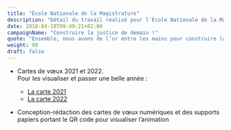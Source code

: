 ```yaml
---
title: "École Nationale de la Magistrature"
description: "Détail du travail réalisé pour l'École Nationale de la Magistrature dans le cadre de la réalisation de cartes de vœux"
date: 2018-04-18T09:49:21+02:00
campaignName: "Construire la justice de demain !"
quote: "Ensemble, nous avons de l’or entre les mains pour construire la justice de demain."
weight: 90
draft: false
---
```


- Cartes de vœux 2021 et 2022.  
  Pour les visualiser et passer une belle année :  
  - [La carte 2021](https://www.youtube.com/watch?v=aJn_jtUS6qs)
  - [La carte 2022](https://www.youtube.com/watch?v=EIVp0r2DVpg)

- Conception-rédaction des cartes de vœux numériques et des supports papiers portant le QR code pour visualiser l’animation
